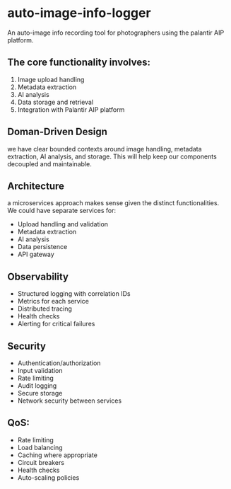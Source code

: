 # auto-image-info-logger
An auto-image info recording tool for photographers using the palantir AIP platform.

## The core functionality involves:
1. Image upload handling
2. Metadata extraction
3. AI analysis
4. Data storage and retrieval
4. Integration with Palantir AIP platform


## Doman-Driven Design
we have clear bounded contexts around image handling, metadata extraction, AI analysis, and storage. This will help keep our components decoupled and maintainable.

## Architecture
a microservices approach makes sense given the distinct functionalities. We could have separate services for:
- Upload handling and validation
- Metadata extraction
- AI analysis
- Data persistence
- API gateway

## Observability
- Structured logging with correlation IDs
- Metrics for each service
- Distributed tracing
- Health checks
- Alerting for critical failures


## Security
- Authentication/authorization
- Input validation
- Rate limiting
- Audit logging
- Secure storage
- Network security between services

## QoS:
- Rate limiting
- Load balancing
- Caching where appropriate
- Circuit breakers
- Health checks
- Auto-scaling policies
